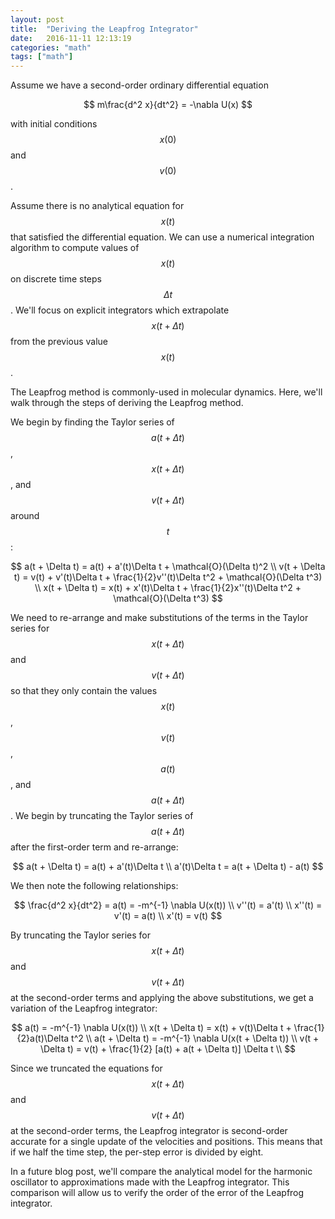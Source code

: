 ```yaml
---
layout: post
title:  "Deriving the Leapfrog Integrator"
date:   2016-11-11 12:13:19
categories: "math"
tags: ["math"]
---
```

Assume we have a second-order ordinary differential equation

$$
m\frac{d^2 x}{dt^2} = -\nabla U(x)
$$

with initial conditions $$x(0)$$ and $$v(0)$$.

Assume there is no analytical equation for $$x(t)$$ that satisfied the differential equation.  We can use a numerical integration algorithm to compute values of $$x(t)$$ on discrete time steps $$\Delta t$$.  We'll focus on explicit integrators which extrapolate $$x(t + \Delta t)$$ from the previous value $$x(t)$$.

The Leapfrog method is commonly-used in molecular dynamics.  Here, we'll walk through the steps of deriving the Leapfrog method.

We begin by finding the Taylor series of $$a(t + \Delta t)$$, $$x(t + \Delta t)$$, and $$v(t + \Delta t)$$ around $$t$$:

$$
a(t + \Delta t) = a(t) + a'(t)\Delta t + \mathcal{O}(\Delta t)^2 \\
v(t + \Delta t) = v(t) + v'(t)\Delta t + \frac{1}{2}v''(t)\Delta t^2 + \mathcal{O}(\Delta t^3) \\
x(t + \Delta t) = x(t) + x'(t)\Delta t + \frac{1}{2}x''(t)\Delta t^2 + \mathcal{O}(\Delta t^3)
$$

We need to re-arrange and make substitutions of the terms in the Taylor series for $$x(t + \Delta t)$$ and $$v(t + \Delta t)$$ so that they only contain the values $$x(t)$$, $$v(t)$$, $$a(t)$$, and $$a(t + \Delta t)$$. We begin by truncating the Taylor series of $$a(t + \Delta t)$$ after the first-order term and re-arrange:

$$
a(t + \Delta t) = a(t) + a'(t)\Delta t \\
a'(t)\Delta t = a(t + \Delta t) - a(t)
$$

We then note the following relationships:

$$
\frac{d^2 x}{dt^2} = a(t) = -m^{-1} \nabla U(x(t)) \\
v''(t) = a'(t) \\
x''(t) = v'(t) = a(t) \\
x'(t) = v(t) 
$$

By truncating the Taylor series for $$x(t + \Delta t)$$ and $$v(t + \Delta t)$$ at the second-order terms and applying the above substitutions, we get a variation of the Leapfrog integrator:

$$
a(t) = -m^{-1} \nabla U(x(t)) \\
x(t + \Delta t) = x(t) + v(t)\Delta t + \frac{1}{2}a(t)\Delta t^2 \\
a(t + \Delta t) = -m^{-1} \nabla U(x(t + \Delta t)) \\
v(t + \Delta t) = v(t) + \frac{1}{2} [a(t) + a(t + \Delta t)] \Delta t \\
$$

Since we truncated the equations for $$x(t + \Delta t)$$ and $$v(t + \Delta t)$$ at the second-order terms, the Leapfrog integrator is second-order accurate for a single update of the velocities and positions.  This means that if we half the time step, the per-step error is divided by eight.

In a future blog post, we'll compare the analytical model for the harmonic oscillator to approximations made with the Leapfrog integrator.  This comparison will allow us to verify the order of the error of the Leapfrog integrator.
